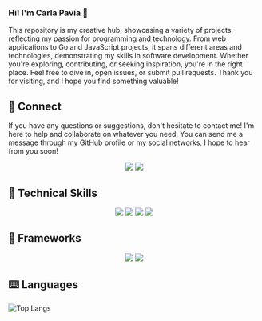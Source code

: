 ### Hi! I'm Carla Pavía 👋

This repository is my creative hub, showcasing a variety of projects reflecting my passion for programming and technology. From web applications to Go and JavaScript projects, it spans different areas and technologies, demonstrating my skills in software development. Whether you're exploring, contributing, or seeking inspiration, you're in the right place. Feel free to dive in, open issues, or submit pull requests. Thank you for visiting, and I hope you find something valuable!

## 📩 Connect
If you have any questions or suggestions, don't hesitate to contact me! I'm here to help and collaborate on whatever you need. You can send me a message through my GitHub profile or my social networks, I hope to hear from you soon!

<div align="center">
    <img src="https://img.shields.io/badge/Gmail-D14836?style=for-the-badge&logo=gmail&logoColor=white" />
    <img src="https://img.shields.io/badge/LinkedIn-0077B5?style=for-the-badge&logo=linkedin&logoColor=white" />
</div>

## 💼 Technical Skills
<div align="center">
    <img src="https://img.shields.io/badge/JavaScript-323330?style=for-the-badge&logo=javascript&logoColor=F7DF1E" />
    <img src="https://img.shields.io/badge/HTML5-E34F26?style=for-the-badge&logo=html5&logoColor=white" />
    <img src="https://img.shields.io/badge/PHP-777BB4?style=for-the-badge&logo=php&logoColor=white" />
    <img src="https://img.shields.io/badge/CSS3-1572B6?style=for-the-badge&logo=css3&logoColor=white" />
</div>

## 🚀 Frameworks
<div align="center">
    <img src="https://img.shields.io/badge/React-20232A?style=for-the-badge&logo=react&logoColor=61DAFB" />
    <img src="https://img.shields.io/badge/Vue%20js-35495E?style=for-the-badge&logo=vuedotjs&logoColor=4FC08D" />
</div>

## ⌨️ Languages
![Top Langs](https://github-readme-stats.vercel.app/api/top-langs/?username=carlap20&hide_progress=true)

<!--
**carlap20/carlap20** is a ✨ _special_ ✨ repository because its `README.md` (this file) appears on your GitHub profile.

Here are some ideas to get you started:

- 🔭 I’m currently working on ...
- 🌱 I’m currently learning ...
- 👯 I’m looking to collaborate on ...
- 🤔 I’m looking for help with ...
- 💬 Ask me about ...
- 📫 How to reach me: ...
- 😄 Pronouns: ...
- ⚡ Fun fact: ...
-->
